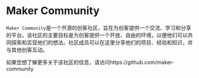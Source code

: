 # Maker Community

`Maker Community`是一个开源的创客社区，旨在为创客提供一个交流、学习和分享的平台。该社区的主要目标是为创客提供一个开放、自由的环境，以便他们可以共同探索和实现他们的想法。社区成员可以在这里分享他们的项目、经验和知识，并与其他创客互动。

如果您想了解更多关于该社区的信息，请访问https://github.com/maker-community
